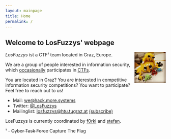 ```yaml
---
layout: mainpage
title: Home
permalink: /
---
```


## Welcome to LosFuzzys' webpage

<img src="/images/fuzzy.jpg" style="width:7em; height:7em; float:right;" />

*LosFuzzys* ist a CTF¹ team located in Graz, Europe.

We are a group of people interested in information security, which [occasionally](https://ctftime.org/team/8323) participates in [CTFs](https://ctftime.org/ctf-wtf/).

<p class="small dark">You are located in Graz? You are interested in competitive information security competitions? You want to participate? Feel free to reach out to us!</p>

* Mail: we@hack.more.systems
* Twitter: [@LosFuzzys](https://twitter.com/LosFuzzys)
* Mailinglist: [losfuzzys@htu.tugraz.at](mailto:losfuzzys@htu.tugraz.at) [(subscribe)](https://mail.htu.tugraz.at/cgi-bin/mailman/listinfo/losfuzzys)

<p class="small dark">LosFuzzys is currently coordinated by <a href="https://twitter.com/f0rki">f0rki</a> and <a href="https://twitter.com/stefan2904">stefan</a>.</p>


<p class="small dark">
¹ - <strike>Cyber Task Force</strike> Capture The Flag
</p>
